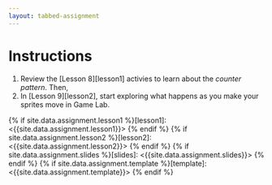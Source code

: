 ```yaml
---
layout: tabbed-assignment
---
```


# Instructions

1. Review the [Lesson 8][lesson1] activies to learn about the *counter pattern*. Then,
1. In [Lesson 9][lesson2], start exploring what happens as you make your sprites move in Game Lab.


<!-- Don't edit links here, change them in _data/assignment.yml instead. -->

{% if site.data.assignment.lesson1  %}[lesson1]:  <{{site.data.assignment.lesson1}}>  {% endif %}
{% if site.data.assignment.lesson2  %}[lesson2]:  <{{site.data.assignment.lesson2}}>  {% endif %}
{% if site.data.assignment.slides   %}[slides]:   <{{site.data.assignment.slides}}>   {% endif %}
{% if site.data.assignment.template %}[template]: <{{site.data.assignment.template}}> {% endif %}
